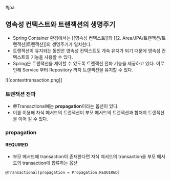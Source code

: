 #jpa 

## 영속성 컨텍스트와 트랜잭션의 생명주기
+ Spring Container 환경에서는 [[영속성 컨텍스트]]와 [[2. Area/JPA/트랜잭션/트랜잭션|트랜잭션]]의 생명주기가 일치한다.
+ 트랜잭션이 유지되는 동안은 영속성 컨텍스트도 계속 유지가 되기 때문에 영속성 컨텍스트의 기능을 사용할 수 있다.
+ Spring은 트랜잭션을 제어할 수 있도록 트랜잭션 전파 기능을 제공하고 있다. 이로 인해 Service 부터 Repository 까지 트랜잭션을 유지할 수 있다.

![[contexttransaction.png]]

### 트랜잭션 전파
+ @Transactional에는 **propagation**이라는 옵션이 있다.
+ 이를 이용해 자식 메서드의 트랜잭션이 부모 메서드의 트랜잭션과 합쳐져 트랜잭션을 이어 갈 수 있다.

### propagation
#### REQUIRED
+ 부모 메서드에 transaction이 존재한다면 자식 메서드의 transaction을 부모 메서드의 transaction에 합류하는 옵션
```
@Transactional(propagation = Propagation.REQUIRED)
```
